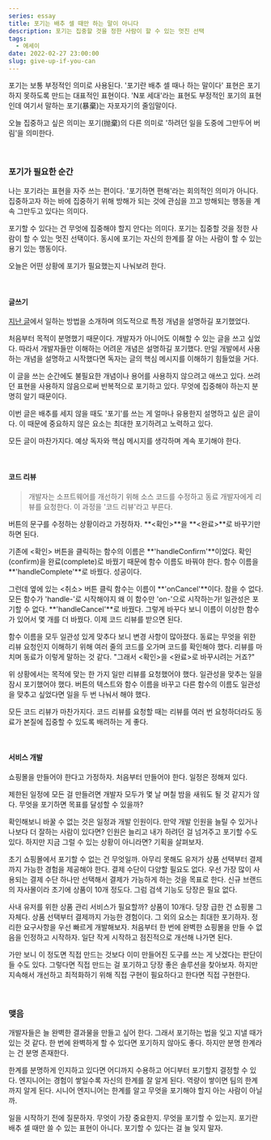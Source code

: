 ```yaml
---
series: essay
title: 포기는 배추 셀 때만 하는 말이 아니다
description: 포기는 집중할 것을 정한 사람이 할 수 있는 멋진 선택
tags:
  - 에세이
date: 2022-02-27 23:00:00
slug: give-up-if-you-can
---
```


포기는 보통 부정적인 의미로 사용된다. '포기란 배추 셀 때나 하는 말이다' 표현은 포기하지 못하도록 만드는 대표적인 표현이다. 'N포 세대'라는 표현도 부정적인 포기의 표현인데 여기서 말하는 포기(暴棄)는 자포자기의 줄임말이다.

오늘 집중하고 싶은 의미는 포기(抛棄)의 다른 의미로 '하려던 일을 도중에 그만두어 버림'을 의미한다.

<br/>

### 포기가 필요한 순간

나는 포기라는 표현을 자주 쓰는 편이다. '포기하면 편해'라는 회의적인 의미가 아니다. 집중하고자 하는 바에 집중하기 위해 방해가 되는 것에 관심을 끄고 방해되는 행동을 계속 그만두고 있다는 의미다.

포기할 수 있다는 건 무엇에 집중해야 할지 안다는 의미다. 포기는 집중할 것을 정한 사람이 할 수 있는 멋진 선택이다. 동시에 포기는 자신의 한계를 잘 아는 사람이 할 수 있는 용기 있는 행동이다.

오늘은 어떤 상황에 포기가 필요했는지 나눠보려 한다.

<br/>

#### 글쓰기

[지난 글](/three-queues-management)에서 일하는 방법을 소개하며 의도적으로 특정 개념을 설명하길 포기했었다.

처음부터 목적이 분명했기 때문이다. 개발자가 아니어도 이해할 수 있는 글을 쓰고 싶었다. 따라서 개발자들만 이해하는 어려운 개념은 설명하길 포기했다. 만일 개발에서 사용하는 개념을 설명하고 시작했다면 독자는 글의 핵심 메시지를 이해하기 힘들었을 거다.

이 글을 쓰는 순간에도 불필요한 개념이나 용어를 사용하지 않으려고 애쓰고 있다. 쓰려던 표현을 사용하지 않음으로써 반복적으로 포기하고 있다. 무엇에 집중해야 하는지 분명히 알기 때문이다.

이번 글은 배추를 세지 않을 때도 '포기'를 쓰는 게 얼마나 유용한지 설명하고 싶은 글이다. 이 때문에 중요하지 않은 요소는 최대한 포기하려고 노력하고 있다.

모든 글이 마찬가지다. 예상 독자와 핵심 메시지를 생각하며 계속 포기해야 한다.

<br/>

#### 코드 리뷰

> 개발자는 소프트웨어를 개선하기 위해 소스 코드를 수정하고 동료 개발자에게 리뷰를 요청한다. 이 과정을 '코드 리뷰'라고 부른다.

버튼의 문구를 수정하는 상황이라고 가정하자. **<확인>**을 **<완료>**로 바꾸기만 하면 된다.

기존에 <확인> 버튼을 클릭하는 함수의 이름은 **'handleConfirm'**이었다. 확인(confirm)을 완료(complete)로 바꿨기 때문에 함수 이름도 바꿔야 한다. 함수 이름을 **'handleComplete'**로 바꿨다. 성공이다.

그런데 옆에 있는 <취소> 버튼 클릭 함수는 이름이 **'onCancel'**이다. 참을 수 없다. 모든 함수가 'handle-'로 시작해야지 왜 이 함수만 'on-'으로 시작하는가! 일관성은 포기할 수 없다. **'handleCancel'**로 바꿨다. 그렇게 바꾸다 보니 이름이 이상한 함수가 있어서 몇 개를 더 바꿨다. 이제 코드 리뷰를 받으면 된다.

함수 이름을 모두 일관성 있게 맞추다 보니 변경 사항이 많아졌다. 동료는 무엇을 위한 리뷰 요청인지 이해하기 위해 여러 줄의 코드를 오가며 코드를 확인해야 했다. 리뷰를 마치며 동료가 이렇게 말하는 것 같다. "그래서 <확인>을 <완료>로 바꾸시려는 거죠?"

위 상황에서는 목적에 맞는 한 가지 일만 리뷰를 요청했어야 했다. 일관성을 맞추는 일을 잠시 포기했어야 했다. 버튼의 텍스트와 함수 이름을 바꾸고 다른 함수의 이름도 일관성을 맞추고 싶었다면 일을 두 번 나눠서 해야 했다.

모든 코드 리뷰가 마찬가지다. 코드 리뷰를 요청할 때는 리뷰를 여러 번 요청하더라도 동료가 본질에 집중할 수 있도록 배려하는 게 좋다.

<br/>

#### 서비스 개발

쇼핑몰을 만들어야 한다고 가정하자. 처음부터 만들어야 한다. 일정은 정해져 있다.

제한된 일정에 모든 걸 만들려면 개발자 모두가 몇 날 며칠 밤을 새워도 될 것 같지가 않다. 무엇을 포기하면 목표를 달성할 수 있을까?

확인해보니 바꿀 수 없는 것은 일정과 개발 인원이다. 만약 개발 인원을 늘릴 수 있거나 나보다 더 잘하는 사람이 있다면? 인원은 늘리고 내가 하려던 걸 넘겨주고 포기할 수도 있다. 하지만 지금 그럴 수 있는 상황이 아니라면? 기획을 살펴보자.

초기 쇼핑몰에서 포기할 수 없는 건 무엇일까. 아무리 못해도 유저가 상품 선택부터 결제까지 가능한 경험을 제공해야 한다. 결제 수단이 다양할 필요도 없다. 우선 가장 많이 사용되는 결제 수단 하나만 선택해서 결제가 가능하게 하는 것을 목표로 한다. 신규 브랜드의 자사몰이라 초기에 상품이 10개 정도다. 그럼 검색 기능도 당장은 필요 없다.

사내 유저를 위한 상품 관리 서비스가 필요할까? 상품이 10개다. 당장 급한 건 쇼핑몰 그 자체다. 상품 선택부터 결제까지 가능한 경험이다. 그 외의 요소는 최대한 포기하자. 정리한 요구사항을 우선 빠르게 개발해보자. 처음부터 한 번에 완벽한 쇼핑몰을 만들 수 없음을 인정하고 시작하자. 일단 작게 시작하고 점진적으로 개선해 나가면 된다.

가만 보니 이 정도면 직접 만드는 것보다 이미 만들어진 도구를 쓰는 게 낫겠다는 판단이 들 수도 있다. 그렇다면 직접 만드는 걸 포기하고 당장 좋은 솔루션을 찾아보자. 하지만 지속해서 개선하고 최적화하기 위해 직접 구현이 필요하다고 한다면 직접 구현한다.

<br/>

### 맺음

개발자들은 늘 완벽한 결과물을 만들고 싶어 한다. 그래서 포기하는 법을 잊고 지낼 때가 있는 것 같다. 한 번에 완벽하게 할 수 있다면 포기하지 않아도 좋다. 하지만 분명 한계라는 건 분명 존재한다.

한계를 분명하게 인지하고 있다면 어디까지 수용하고 어디부터 포기할지 결정할 수 있다. 엔지니어는 경험이 쌓일수록 자신의 한계를 잘 알게 된다. 역량이 쌓이면 팀의 한계까지 알게 된다. 시니어 엔지니어는 한계를 알고 무엇을 포기해야 할지 아는 사람이 아닐까.

일을 시작하기 전에 질문하자. 무엇이 가장 중요한지. 무엇을 포기할 수 있는지. 포기란 배추 셀 때만 쓸 수 있는 표현이 아니다. 포기할 수 있다는 걸 늘 잊지 말자.
